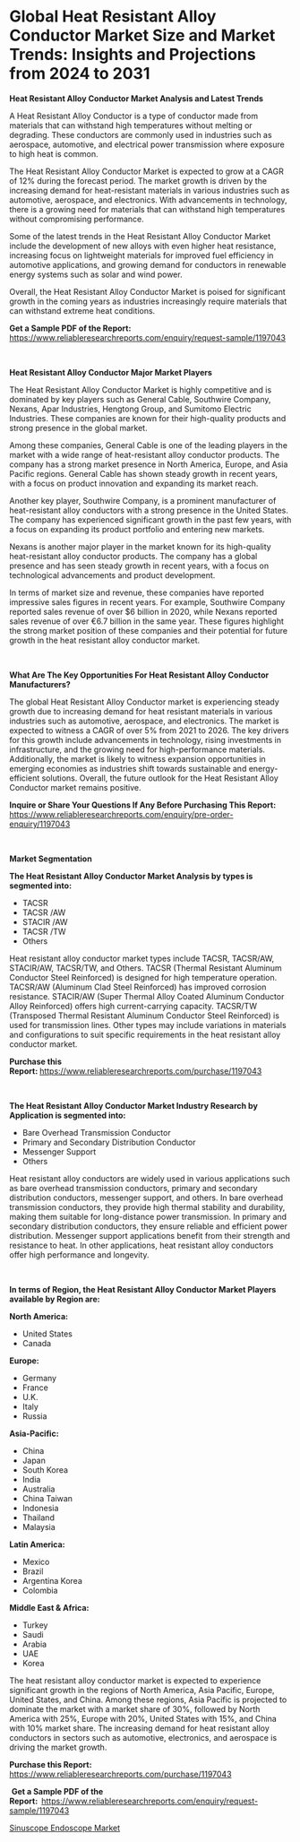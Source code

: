 <p><h1>Global Heat Resistant Alloy Conductor Market Size and Market Trends: Insights and Projections from 2024 to 2031</h1></p><p><strong>Heat Resistant Alloy Conductor Market Analysis and Latest Trends</strong></p>
<p><p>A Heat Resistant Alloy Conductor is a type of conductor made from materials that can withstand high temperatures without melting or degrading. These conductors are commonly used in industries such as aerospace, automotive, and electrical power transmission where exposure to high heat is common.</p><p>The Heat Resistant Alloy Conductor Market is expected to grow at a CAGR of 12% during the forecast period. The market growth is driven by the increasing demand for heat-resistant materials in various industries such as automotive, aerospace, and electronics. With advancements in technology, there is a growing need for materials that can withstand high temperatures without compromising performance.</p><p>Some of the latest trends in the Heat Resistant Alloy Conductor Market include the development of new alloys with even higher heat resistance, increasing focus on lightweight materials for improved fuel efficiency in automotive applications, and growing demand for conductors in renewable energy systems such as solar and wind power.</p><p>Overall, the Heat Resistant Alloy Conductor Market is poised for significant growth in the coming years as industries increasingly require materials that can withstand extreme heat conditions.</p></p>
<p><strong>Get a Sample PDF of the Report:&nbsp;</strong> <a href="https://www.reliableresearchreports.com/enquiry/request-sample/1197043">https://www.reliableresearchreports.com/enquiry/request-sample/1197043</a></p>
<p>&nbsp;</p>
<p><strong>Heat Resistant Alloy Conductor Major Market Players</strong></p>
<p><p>The Heat Resistant Alloy Conductor Market is highly competitive and is dominated by key players such as General Cable, Southwire Company, Nexans, Apar Industries, Hengtong Group, and Sumitomo Electric Industries. These companies are known for their high-quality products and strong presence in the global market.</p><p>Among these companies, General Cable is one of the leading players in the market with a wide range of heat-resistant alloy conductor products. The company has a strong market presence in North America, Europe, and Asia Pacific regions. General Cable has shown steady growth in recent years, with a focus on product innovation and expanding its market reach.</p><p>Another key player, Southwire Company, is a prominent manufacturer of heat-resistant alloy conductors with a strong presence in the United States. The company has experienced significant growth in the past few years, with a focus on expanding its product portfolio and entering new markets.</p><p>Nexans is another major player in the market known for its high-quality heat-resistant alloy conductor products. The company has a global presence and has seen steady growth in recent years, with a focus on technological advancements and product development.</p><p>In terms of market size and revenue, these companies have reported impressive sales figures in recent years. For example, Southwire Company reported sales revenue of over $6 billion in 2020, while Nexans reported sales revenue of over €6.7 billion in the same year. These figures highlight the strong market position of these companies and their potential for future growth in the heat resistant alloy conductor market.</p></p>
<p>&nbsp;</p>
<p><strong>What Are The Key Opportunities For Heat Resistant Alloy Conductor Manufacturers?</strong></p>
<p><p>The global Heat Resistant Alloy Conductor market is experiencing steady growth due to increasing demand for heat resistant materials in various industries such as automotive, aerospace, and electronics. The market is expected to witness a CAGR of over 5% from 2021 to 2026. The key drivers for this growth include advancements in technology, rising investments in infrastructure, and the growing need for high-performance materials. Additionally, the market is likely to witness expansion opportunities in emerging economies as industries shift towards sustainable and energy-efficient solutions. Overall, the future outlook for the Heat Resistant Alloy Conductor market remains positive.</p></p>
<p><strong>Inquire or Share Your Questions If Any Before Purchasing This Report:</strong> <a href="https://www.reliableresearchreports.com/enquiry/pre-order-enquiry/1197043">https://www.reliableresearchreports.com/enquiry/pre-order-enquiry/1197043</a></p>
<p>&nbsp;</p>
<p><strong>Market Segmentation</strong></p>
<p><strong>The Heat Resistant Alloy Conductor Market Analysis by types is segmented into:</strong></p>
<p><ul><li>TACSR</li><li>TACSR /AW</li><li>STACIR /AW</li><li>TACSR /TW</li><li>Others</li></ul></p>
<p><p>Heat resistant alloy conductor market types include TACSR, TACSR/AW, STACIR/AW, TACSR/TW, and Others. TACSR (Thermal Resistant Aluminum Conductor Steel Reinforced) is designed for high temperature operation. TACSR/AW (Aluminum Clad Steel Reinforced) has improved corrosion resistance. STACIR/AW (Super Thermal Alloy Coated Aluminum Conductor Alloy Reinforced) offers high current-carrying capacity. TACSR/TW (Transposed Thermal Resistant Aluminum Conductor Steel Reinforced) is used for transmission lines. Other types may include variations in materials and configurations to suit specific requirements in the heat resistant alloy conductor market.</p></p>
<p><strong>Purchase this Report:&nbsp;</strong><a href="https://www.reliableresearchreports.com/purchase/1197043">https://www.reliableresearchreports.com/purchase/1197043</a></p>
<p>&nbsp;</p>
<p><strong>The Heat Resistant Alloy Conductor Market Industry Research by Application is segmented into:</strong></p>
<p><ul><li>Bare Overhead Transmission Conductor</li><li>Primary and Secondary Distribution Conductor</li><li>Messenger Support</li><li>Others</li></ul></p>
<p><p>Heat resistant alloy conductors are widely used in various applications such as bare overhead transmission conductors, primary and secondary distribution conductors, messenger support, and others. In bare overhead transmission conductors, they provide high thermal stability and durability, making them suitable for long-distance power transmission. In primary and secondary distribution conductors, they ensure reliable and efficient power distribution. Messenger support applications benefit from their strength and resistance to heat. In other applications, heat resistant alloy conductors offer high performance and longevity.</p></p>
<p>&nbsp;</p>
<p><strong>In terms of Region, the Heat Resistant Alloy Conductor Market Players available by Region are:</strong></p>
<p>
    <p> <strong> North America: </strong>
        <ul>
            <li>United States</li>
            <li>Canada</li>
        </ul>
        </p> 
    <p> <strong> Europe: </strong>
        <ul>
            <li>Germany</li>
            <li>France</li>
            <li>U.K.</li>
            <li>Italy</li>
            <li>Russia</li>
        </ul>
        </p> 
    <p> <strong> Asia-Pacific: </strong>
        <ul>
            <li>China</li>
            <li>Japan</li>
            <li>South Korea</li>
            <li>India</li>
            <li>Australia</li>
            <li>China Taiwan</li>
            <li>Indonesia</li>
            <li>Thailand</li>
            <li>Malaysia</li>
        </ul>
        </p> 
    <p> <strong> Latin America: </strong>
        <ul>
            <li>Mexico</li>
            <li>Brazil</li>
            <li>Argentina Korea</li>
            <li>Colombia</li>
        </ul>
        </p> 
    <p> <strong> Middle East & Africa: </strong>
        <ul>
            <li>Turkey</li>
            <li>Saudi</li>
            <li>Arabia</li>
            <li>UAE</li>
            <li>Korea</li>
        </ul>
    </p>
    </p>
<p><p>The heat resistant alloy conductor market is expected to experience significant growth in the regions of North America, Asia Pacific, Europe, United States, and China. Among these regions, Asia Pacific is projected to dominate the market with a market share of 30%, followed by North America with 25%, Europe with 20%, United States with 15%, and China with 10% market share. The increasing demand for heat resistant alloy conductors in sectors such as automotive, electronics, and aerospace is driving the market growth.</p></p>
<p><strong>Purchase this Report: </strong><a href="https://www.reliableresearchreports.com/purchase/1197043">https://www.reliableresearchreports.com/purchase/1197043</a></p>
<p>&nbsp;<strong>Get a Sample PDF of the Report:&nbsp;&nbsp;</strong><a href="https://www.reliableresearchreports.com/enquiry/request-sample/1197043">https://www.reliableresearchreports.com/enquiry/request-sample/1197043</a></p>
<p><strong></strong></p>
<p><p><a href="https://sulfuric-clavicle-d39.notion.site/Sinuscope-Endoscope-Market-Offer-Valuable-Insights-into-Market-Size-Market-Share-Market-Trends-an-c94225a47bcb42b594564883e9273f1a">Sinuscope Endoscope Market</a></p></p>